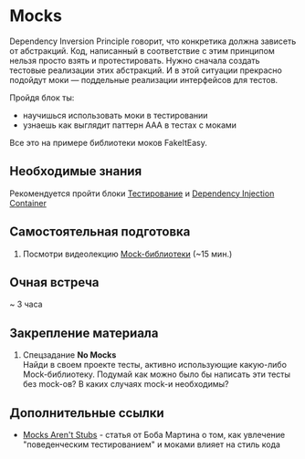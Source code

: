 # Mocks

Dependency Inversion Principle говорит, что конкретика должна зависеть от абстракций.
Код, написанный в соответствие с этим принципом нельзя просто взять и протестировать.
Нужно сначала создать тестовые реализации этих абстракций.
И в этой ситуации прекрасно подойдут моки — поддельные реализации интерфейсов для тестов.

Пройдя блок ты:

- научишься использовать моки в тестировании
- узнаешь как выглядит паттерн AAA в тестах с моками

Все это на примере библиотеки моков FakeItEasy.


## Необходимые знания

Рекомендуется пройти блоки [Тестирование](https://github.com/kontur-csharper/testing) и [Dependency Injection Container](https://github.com/kontur-csharper/di)


## Самостоятельная подготовка

1. Посмотри видеолекцию [Mock-библиотеки](https://ulearn.me/Course/cs2/Mock_bibliotieki_dbfc7c12-41f2-4205-ad4d-9283f9f5d3f4) (~15 мин.)


## Очная встреча

~ 3 часа


## Закрепление материала

1. Спецзадание __No Mocks__  
Найди в своем проекте тесты, активно использующие какую-либо Mock-библиотеку. Подумай как можно было бы написать эти тесты без mock-ов? В каких случаях mock-и необходимы?


## Дополнительные ссылки

- [Mocks Aren't Stubs](https://martinfowler.com/articles/mocksArentStubs.html) - статья от Боба Мартина о том, как увлечение "поведенческим тестированием" и  моками влияет на стиль кода
